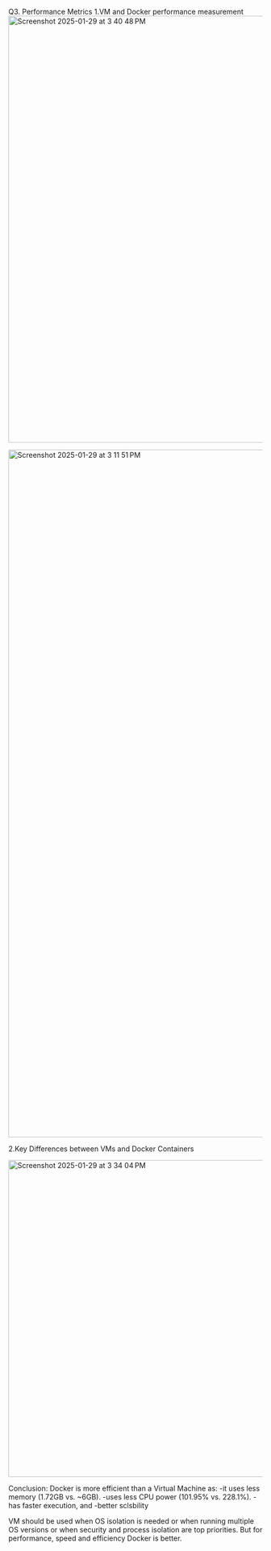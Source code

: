 Q3. Performance Metrics
1.VM and Docker performance measurement
<img width="847" alt="Screenshot 2025-01-29 at 3 40 48 PM" src="https://github.com/user-attachments/assets/27cdfad7-ef74-4037-ae15-28f07e9ae3ec" />

<img width="1365" alt="Screenshot 2025-01-29 at 3 11 51 PM" src="https://github.com/user-attachments/assets/caa5eb01-7fc2-4a09-bf6f-8b61bdad5283" />

2.Key Differences between VMs and Docker Containers

<img width="629" alt="Screenshot 2025-01-29 at 3 34 04 PM" src="https://github.com/user-attachments/assets/1f79caeb-6d3a-418e-8bfe-8d267d5d7dda" />

Conclusion: 
Docker is more efficient than a Virtual Machine as:
-it uses less memory (1.72GB vs. ~6GB).
-uses less CPU power (101.95% vs. 228.1%).
-has faster execution, and
-better sclsbility

VM should be used when OS isolation is needed or when running multiple OS versions or when security and process isolation are top priorities. 
But for performance, speed and efficiency Docker is better. 
